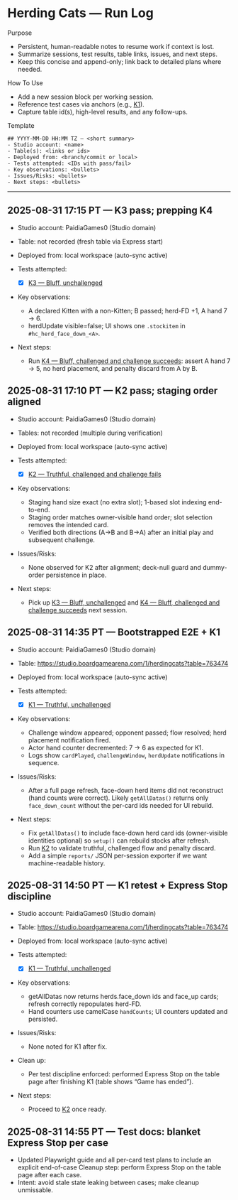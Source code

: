# Herding Cats — Run Log

Purpose
- Persistent, human-readable notes to resume work if context is lost.
- Summarize sessions, test results, table links, issues, and next steps.
- Keep this concise and append-only; link back to detailed plans where needed.

How To Use
- Add a new session block per working session.
- Reference test cases via anchors (e.g., [K1](testplans/kitten.md#k1)).
- Capture table id(s), high-level results, and any follow-ups.

Template
```
## YYYY-MM-DD HH:MM TZ — <short summary>
- Studio account: <name>
- Table(s): <links or ids>
- Deployed from: <branch/commit or local>
- Tests attempted: <IDs with pass/fail>
- Key observations: <bullets>
- Issues/Risks: <bullets>
- Next steps: <bullets>
```

---

## 2025-08-31 17:15 PT — K3 pass; prepping K4
- Studio account: PaidiaGames0 (Studio domain)
- Table: not recorded (fresh table via Express start)
- Deployed from: local workspace (auto-sync active)

- Tests attempted:
  - [x] [K3 — Bluff, unchallenged](testplans/kitten.md#k3)

- Key observations:
  - A declared Kitten with a non-Kitten; B passed; herd-FD +1, A hand 7 → 6.
  - herdUpdate visible=false; UI shows one `.stockitem` in `#hc_herd_face_down_<A>`.

- Next steps:
  - Run [K4 — Bluff, challenged and challenge succeeds](testplans/kitten.md#k4): assert A hand 7 → 5, no herd placement, and penalty discard from A by B.

## 2025-08-31 17:10 PT — K2 pass; staging order aligned
- Studio account: PaidiaGames0 (Studio domain)
- Tables: not recorded (multiple during verification)
- Deployed from: local workspace (auto-sync active)

- Tests attempted:
  - [x] [K2 — Truthful, challenged and challenge fails](testplans/kitten.md#k2)

- Key observations:
  - Staging hand size exact (no extra slot); 1-based slot indexing end-to-end.
  - Staging order matches owner-visible hand order; slot selection removes the intended card.
  - Verified both directions (A→B and B→A) after an initial play and subsequent challenge.

- Issues/Risks:
  - None observed for K2 after alignment; deck-null guard and dummy-order persistence in place.

- Next steps:
  - Pick up [K3 — Bluff, unchallenged](testplans/kitten.md#k3) and [K4 — Bluff, challenged and challenge succeeds](testplans/kitten.md#k4) next session.

## 2025-08-31 14:35 PT — Bootstrapped E2E + K1
- Studio account: PaidiaGames0 (Studio domain)
- Table: https://studio.boardgamearena.com/1/herdingcats?table=763474
- Deployed from: local workspace (auto-sync active)

- Tests attempted:
  - [x] [K1 — Truthful, unchallenged](testplans/kitten.md#k1)

- Key observations:
  - Challenge window appeared; opponent passed; flow resolved; herd placement notification fired.
  - Actor hand counter decremented: 7 → 6 as expected for K1.
  - Logs show `cardPlayed`, `challengeWindow`, `herdUpdate` notifications in sequence.

- Issues/Risks:
  - After a full page refresh, face-down herd items did not reconstruct (hand counts were correct). Likely `getAllDatas()` returns only `face_down_count` without the per-card ids needed for UI rebuild.

- Next steps:
  - Fix `getAllDatas()` to include face-down herd card ids (owner-visible identities optional) so `setup()` can rebuild stocks after refresh.
  - Run [K2](testplans/kitten.md#k2) to validate truthful, challenged flow and penalty discard.
  - Add a simple `reports/` JSON per-session exporter if we want machine-readable history.

## 2025-08-31 14:50 PT — K1 retest + Express Stop discipline
- Studio account: PaidiaGames0 (Studio domain)
- Table: https://studio.boardgamearena.com/1/herdingcats?table=763474
- Deployed from: local workspace (auto-sync active)

- Tests attempted:
  - [x] [K1 — Truthful, unchallenged](testplans/kitten.md#k1)

- Key observations:
  - getAllDatas now returns herds.face_down ids and face_up cards; refresh correctly repopulates herd-FD.
  - Hand counters use camelCase `handCounts`; UI counters updated and persisted.

- Issues/Risks:
  - None noted for K1 after fix.

- Clean up:
  - Per test discipline enforced: performed Express Stop on the table page after finishing K1 (table shows “Game has ended”).

- Next steps:
  - Proceed to [K2](testplans/kitten.md#k2) once ready.

## 2025-08-31 14:55 PT — Test docs: blanket Express Stop per case
- Updated Playwright guide and all per-card test plans to include an explicit end-of-case Cleanup step: perform Express Stop on the table page after each case.
- Intent: avoid stale state leaking between cases; make cleanup unmissable.
